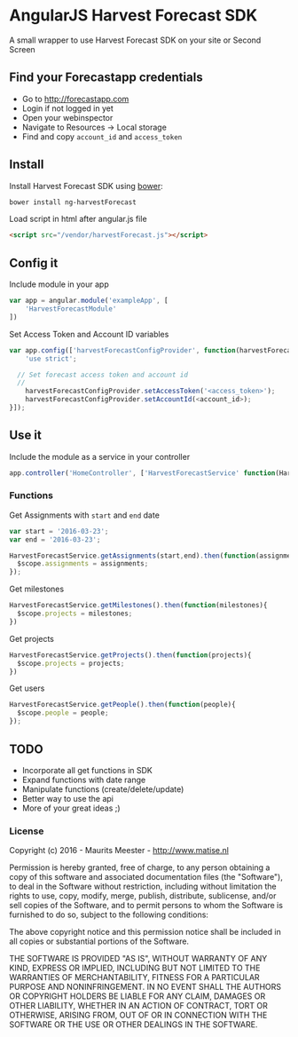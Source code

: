 # AngularJS Harvest Forecast SDK
A small wrapper to use Harvest Forecast SDK on your site or Second Screen

## Find your Forecastapp credentials
- Go to http://forecastapp.com
- Login if not logged in yet
- Open your webinspector
- Navigate to Resources -> Local storage
- Find and copy `account_id` and `access_token`

## Install

Install Harvest Forecast SDK using [bower](http://bower.io):
```bash
bower install ng-harvestForecast
```

Load script in html after angular.js file
```html
<script src="/vendor/harvestForecast.js"></script>
```

## Config it
Include module in your app
```javascript
var app = angular.module('exampleApp', [
	'HarvestForecastModule'
])
```
Set Access Token and Account ID variables
```javascript
var app.config(['harvestForecastConfigProvider', function(harvestForecastConfigProvider) {
	'use strict';

  // Set forecast access token and account id
  //
	harvestForecastConfigProvider.setAccessToken('<access_token>');
	harvestForecastConfigProvider.setAccountId(<account_id>);
}]);
```

## Use it

Include the module as a service in your controller
```javascript
app.controller('HomeController', ['HarvestForecastService' function(HarvestForecastService){ }]);
```

### Functions
Get Assignments with `start` and `end` date
```javascript
var start = '2016-03-23';
var end = '2016-03-23';

HarvestForecastService.getAssignments(start,end).then(function(assignments){
  $scope.assignments = assignments;
});
```
Get milestones
```javascript
HarvestForecastService.getMilestones().then(function(milestones){
  $scope.projects = milestones;
})
```

Get projects
```javascript
HarvestForecastService.getProjects().then(function(projects){
  $scope.projects = projects;
})
```

Get users
```javascript
HarvestForecastService.getPeople().then(function(people){
  $scope.people = people;
});
```

## TODO

- Incorporate all get functions in SDK
- Expand functions with date range
- Manipulate functions (create/delete/update)
- Better way to use the api
- More of your great ideas ;)


### License
Copyright (c) 2016 - Maurits Meester - http://www.matise.nl

Permission is hereby granted, free of charge, to any person obtaining a copy of this software and associated documentation files (the "Software"), to deal in the Software without restriction, including without limitation the rights to use, copy, modify, merge, publish, distribute, sublicense, and/or sell copies of the Software, and to permit persons to whom the Software is furnished to do so, subject to the following conditions:

The above copyright notice and this permission notice shall be included in all copies or substantial portions of the Software.

THE SOFTWARE IS PROVIDED "AS IS", WITHOUT WARRANTY OF ANY KIND, EXPRESS OR IMPLIED, INCLUDING BUT NOT LIMITED TO THE WARRANTIES OF MERCHANTABILITY, FITNESS FOR A PARTICULAR PURPOSE AND NONINFRINGEMENT. IN NO EVENT SHALL THE AUTHORS OR COPYRIGHT HOLDERS BE LIABLE FOR ANY CLAIM, DAMAGES OR OTHER LIABILITY, WHETHER IN AN ACTION OF CONTRACT, TORT OR OTHERWISE, ARISING FROM, OUT OF OR IN CONNECTION WITH THE SOFTWARE OR THE USE OR OTHER DEALINGS IN THE SOFTWARE.
